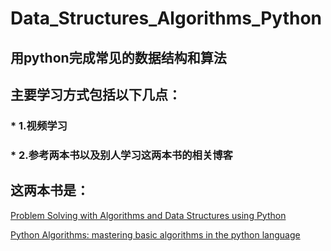 # Data_Structures_Algorithms_Python
## 用python完成常见的数据结构和算法
## 主要学习方式包括以下几点：

### * 1.视频学习
### * 2.参考两本书以及别人学习这两本书的相关博客

## 这两本书是：

[Problem Solving with Algorithms and Data Structures using Python](http://interactivepython.org/runestone/static/pythonds/index.html)

[Python Algorithms: mastering basic algorithms in the python language](http://index-of.es/Python/Python.Algorithms.pdf)

